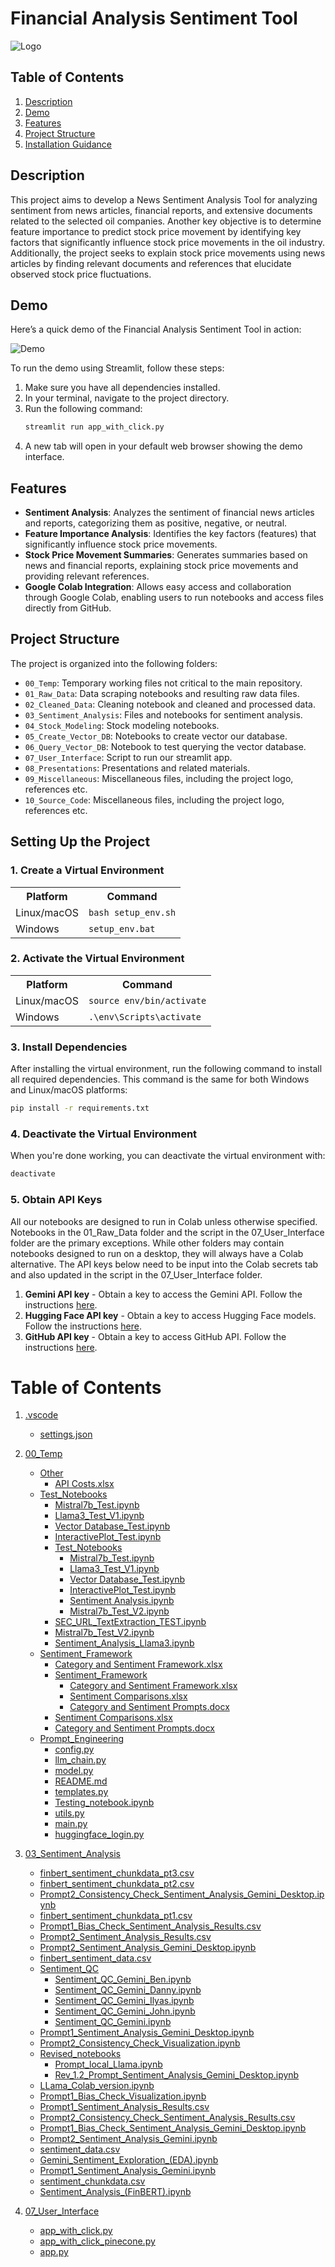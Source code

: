 # Financial Analysis Sentiment Tool
![Logo](09_Miscellaneous/logo_3.png)

## Table of Contents
1. [Description](#description)
2. [Demo](#demo)
3. [Features](#features)
4. [Project Structure](#project-structure)
5. [Installation Guidance](#setting-up-the-project)

## Description
This project aims to develop a News Sentiment Analysis Tool for analyzing sentiment from news articles, financial reports, and extensive documents related to the selected oil companies. Another key objective is to determine feature importance to predict stock price movement by identifying key factors that significantly influence stock price movements in the oil industry. Additionally, the project seeks to explain stock price movements using news articles by finding relevant documents and references that elucidate observed stock price fluctuations.

## Demo
Here’s a quick demo of the Financial Analysis Sentiment Tool in action:

![Demo](09_Miscellaneous/Demo.gif)

To run the demo using Streamlit, follow these steps:

1. Make sure you have all dependencies installed.
2. In your terminal, navigate to the project directory.
3. Run the following command:
    ```bash
    streamlit run app_with_click.py
    ```
4. A new tab will open in your default web browser showing the demo interface.

## Features
- **Sentiment Analysis**: Analyzes the sentiment of financial news articles and reports, categorizing them as positive, negative, or neutral.
- **Feature Importance Analysis**: Identifies the key factors (features) that significantly influence stock price movements.
- **Stock Price Movement Summaries**: Generates summaries based on news and financial reports, explaining stock price movements and providing relevant references.
- **Google Colab Integration**: Allows easy access and collaboration through Google Colab, enabling users to run notebooks and access files directly from GitHub.

## Project Structure
The project is organized into the following folders:

- `00_Temp`: Temporary working files not critical to the main repository.
- `01_Raw_Data`: Data scraping notebooks and resulting raw data files.
- `02_Cleaned_Data`: Cleaning notebook and cleaned and processed data.
- `03_Sentiment_Analysis`: Files and notebooks for sentiment analysis.
- `04_Stock_Modeling`: Stock modeling notebooks.
- `05_Create_Vector_DB`: Notebooks to create vector our database.
- `06_Query_Vector_DB`: Notebook to test querying the vector database.
- `07_User_Interface`: Script to run our streamlit app. 
- `08_Presentations`: Presentations and related materials.
- `09_Miscellaneous`: Miscellaneous files, including the project logo, references etc.
- `10_Source_Code`: Miscellaneous files, including the project logo, references etc.

## Setting Up the Project

### 1. Create a Virtual Environment

<table>
  <tr>
    <th>Platform</th>
    <th>Command</th>
  </tr>
  <tr>
    <td>Linux/macOS</td>
    <td><code>bash setup_env.sh</code></td>
  </tr>
  <tr>
    <td>Windows</td>
    <td><code>setup_env.bat</code></td>
  </tr>
</table>

### 2. Activate the Virtual Environment

<table>
  <tr>
    <th>Platform</th>
    <th>Command</th>
  </tr>
  <tr>
    <td>Linux/macOS</td>
    <td><code>source env/bin/activate</code></td>
  </tr>
  <tr>
    <td>Windows</td>
    <td><code>.\env\Scripts\activate</code></td>
  </tr>
</table>

### 3. Install Dependencies

After installing the virtual environment, run the following command to install all required dependencies. This command is the same for both Windows and Linux/macOS platforms:

```bash
pip install -r requirements.txt
```

### 4. Deactivate the Virtual Environment

When you're done working, you can deactivate the virtual environment with:
```bash
deactivate
```

### 5. Obtain API Keys
All our notebooks are designed to run in Colab unless otherwise specified.  Notebooks in the 01_Raw_Data folder and the script in the 07_User_Interface folder are the primary exceptions.  While other folders may contain notebooks designed to run on a desktop, they will always have a Colab alternative.  The API keys below need to be input into the Colab secrets tab and also updated in the script in the 07_User_Interface folder.

1. **Gemini API key** - Obtain a key to access the Gemini API. Follow the instructions [here](https://www.gemini.com/cryptopedia/api).
2. **Hugging Face API key** - Obtain a key to access Hugging Face models. Follow the instructions [here](https://huggingface.co/docs/api-inference/quicktour#getting-started).
3. **GitHub API key** - Obtain a key to access GitHub API. Follow the instructions [here](https://docs.github.com/en/rest/overview/other-authentication-methods#personal-access-tokens).

# Table of Contents

1. [.vscode](#vscode)
   - [settings.json](#settingsjson)

2. [00_Temp](#00_temp)
   - [Other](#other)
     - [API Costs.xlsx](#api-costsxlsx)
   - [Test_Notebooks](#test_notebooks)
     - [Mistral7b_Test.ipynb](#mistral7b_testipynb)
     - [Llama3_Test_V1.ipynb](#llama3_test_v1ipynb)
     - [Vector Database_Test.ipynb](#vector-database_testipynb)
     - [InteractivePlot_Test.ipynb](#interactiveplot_testipynb)
     - [Test_Notebooks](#test_notebooks_inner)
       - [Mistral7b_Test.ipynb](#mistral7b_testipynb_inner)
       - [Llama3_Test_V1.ipynb](#llama3_test_v1ipynb_inner)
       - [Vector Database_Test.ipynb](#vector-database_testipynb_inner)
       - [InteractivePlot_Test.ipynb](#interactiveplot_testipynb_inner)
       - [Sentiment Analysis.ipynb](#sentiment-analysisipynb)
       - [Mistral7b_Test_V2.ipynb](#mistral7b_test_v2ipynb_inner)
     - [SEC_URL_TextExtraction_TEST.ipynb](#sec_url_textextraction_testipynb)
     - [Mistral7b_Test_V2.ipynb](#mistral7b_test_v2ipynb)
     - [Sentiment_Analysis_Llama3.ipynb](#sentiment_analysis_llama3ipynb)
   - [Sentiment_Framework](#sentiment_framework)
     - [Category and Sentiment Framework.xlsx](#category-and-sentiment-frameworkxlsx)
     - [Sentiment_Framework](#sentiment_framework_inner)
       - [Category and Sentiment Framework.xlsx](#category-and-sentiment-frameworkxlsx_inner)
       - [Sentiment Comparisons.xlsx](#sentiment-comparisonsxlsx)
       - [Category and Sentiment Prompts.docx](#category-and-sentiment-promptsdocx)
     - [Sentiment Comparisons.xlsx](#sentiment-comparisonsxlsx_outer)
     - [Category and Sentiment Prompts.docx](#category-and-sentiment-promptsdocx_outer)
   - [Prompt_Engineering](#prompt_engineering)
     - [config.py](#configpy)
     - [llm_chain.py](#llm_chainpy)
     - [model.py](#modelpy)
     - [README.md](#readmemd)
     - [templates.py](#templatespy)
     - [Testing_notebook.ipynb](#testing_notebookipynb)
     - [utils.py](#utilspy)
     - [main.py](#mainpy)
     - [huggingface_login.py](#huggingface_loginpy)

3. [03_Sentiment_Analysis](#03_sentiment_analysis)
   - [finbert_sentiment_chunkdata_pt3.csv](#finbert_sentiment_chunkdata_pt3csv)
   - [finbert_sentiment_chunkdata_pt2.csv](#finbert_sentiment_chunkdata_pt2csv)
   - [Prompt2_Consistency_Check_Sentiment_Analysis_Gemini_Desktop.ipynb](#prompt2_consistency_check_sentiment_analysis_gemini_desktopipynb)
   - [finbert_sentiment_chunkdata_pt1.csv](#finbert_sentiment_chunkdata_pt1csv)
   - [Prompt1_Bias_Check_Sentiment_Analysis_Results.csv](#prompt1_bias_check_sentiment_analysis_resultscsv)
   - [Prompt2_Sentiment_Analysis_Results.csv](#prompt2_sentiment_analysis_resultscsv)
   - [Prompt2_Sentiment_Analysis_Gemini_Desktop.ipynb](#prompt2_sentiment_analysis_gemini_desktopipynb)
   - [finbert_sentiment_data.csv](#finbert_sentiment_datacsv)
   - [Sentiment_QC](#sentiment_qc)
     - [Sentiment_QC_Gemini_Ben.ipynb](#sentiment_qc_gemini_benipynb)
     - [Sentiment_QC_Gemini_Danny.ipynb](#sentiment_qc_gemini_dannyipynb)
     - [Sentiment_QC_Gemini_Ilyas.ipynb](#sentiment_qc_gemini_ilyasipynb)
     - [Sentiment_QC_Gemini_John.ipynb](#sentiment_qc_gemini_johnipynb)
     - [Sentiment_QC_Gemini.ipynb](#sentiment_qc_geminiipynb)
   - [Prompt1_Sentiment_Analysis_Gemini_Desktop.ipynb](#prompt1_sentiment_analysis_gemini_desktopipynb)
   - [Prompt2_Consistency_Check_Visualization.ipynb](#prompt2_consistency_check_visualizationipynb)
   - [Revised_notebooks](#revised_notebooks)
     - [Prompt_local_Llama.ipynb](#prompt_local_llamaipynb)
     - [Rev_1.2_Prompt_Sentiment_Analysis_Gemini_Desktop.ipynb](#rev_12_prompt_sentiment_analysis_gemini_desktopipynb)
   - [LLama_Colab_version.ipynb](#llama_colab_versionipynb)
   - [Prompt1_Bias_Check_Visualization.ipynb](#prompt1_bias_check_visualizationipynb)
   - [Prompt1_Sentiment_Analysis_Results.csv](#prompt1_sentiment_analysis_resultscsv)
   - [Prompt2_Consistency_Check_Sentiment_Analysis_Results.csv](#prompt2_consistency_check_sentiment_analysis_resultscsv)
   - [Prompt1_Bias_Check_Sentiment_Analysis_Gemini_Desktop.ipynb](#prompt1_bias_check_sentiment_analysis_gemini_desktopipynb)
   - [Prompt2_Sentiment_Analysis_Gemini.ipynb](#prompt2_sentiment_analysis_geminiipynb)
   - [sentiment_data.csv](#sentiment_datacsv)
   - [Gemini_Sentiment_Exploration_(EDA).ipynb](#gemini_sentiment_exploration_edaipynb)
   - [Prompt1_Sentiment_Analysis_Gemini.ipynb](#prompt1_sentiment_analysis_geminiipynb)
   - [sentiment_chunkdata.csv](#sentiment_chunkdatacsv)
   - [Sentiment_Analysis_(FinBERT).ipynb](#sentiment_analysis_finbertipynb)

4. [07_User_Interface](#07_user_interface)
   - [app_with_click.py](#app_with_clickpy)
   - [app_with_click_pinecone.py](#app_with_click_pineconepy)
   - [app.py](#apppy)

